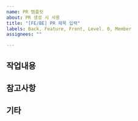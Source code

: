 ```yaml
---
name: PR 템플릿
about: PR 생성 시 사용
title: "[FE/BE] PR 제목 입력"
labels: Back, Feature, Front, Level. 0, Member
assignees: ""

---
```


## 작업내용

## 참고사항

## 기타
